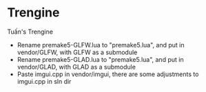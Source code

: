 # Trengine
Tuấn's Trengine
- Rename premake5-GLFW.lua to "premake5.lua", and put in vendor/GLFW, with GLFW as a submodule
- Rename premake5-GLAD.lua to "premake5.lua", and put in vendor/GLAD, with GLAD as a submodule
- Paste imgui.cpp in vendor/imgui, there are some adjustments to imgui.cpp in sln dir

